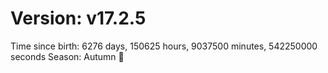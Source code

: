 # Version: v17.2.5
Time since birth: 6276 days, 150625 hours, 9037500 minutes, 542250000 seconds
Season: Autumn 🍁
